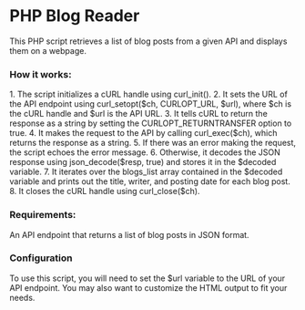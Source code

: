 <h1>PHP Blog Reader</h1>
<p>This PHP script retrieves a list of blog posts from a given API and displays them on a webpage.</p>

<h3>How it works:</h3>
1. The script initializes a cURL handle using curl_init().
2. It sets the URL of the API endpoint using curl_setopt($ch, CURLOPT_URL, $url), where $ch is the cURL handle and $url is the API URL.
3. It tells cURL to return the response as a string by setting the CURLOPT_RETURNTRANSFER option to true.
4. It makes the request to the API by calling curl_exec($ch), which returns the response as a string.
5. If there was an error making the request, the script echoes the error message.
6. Otherwise, it decodes the JSON response using json_decode($resp, true) and stores it in the $decoded variable.
7. It iterates over the blogs_list array contained in the $decoded variable and prints out the title, writer, and posting date for each blog post.
8. It closes the cURL handle using curl_close($ch).

<h3>Requirements:</h3>
<p>An API endpoint that returns a list of blog posts in JSON format.</p>

<h3>Configuration</h3>
<p>To use this script, you will need to set the $url variable to the URL of your API endpoint. You may also want to customize the HTML output to fit your needs.</p>




